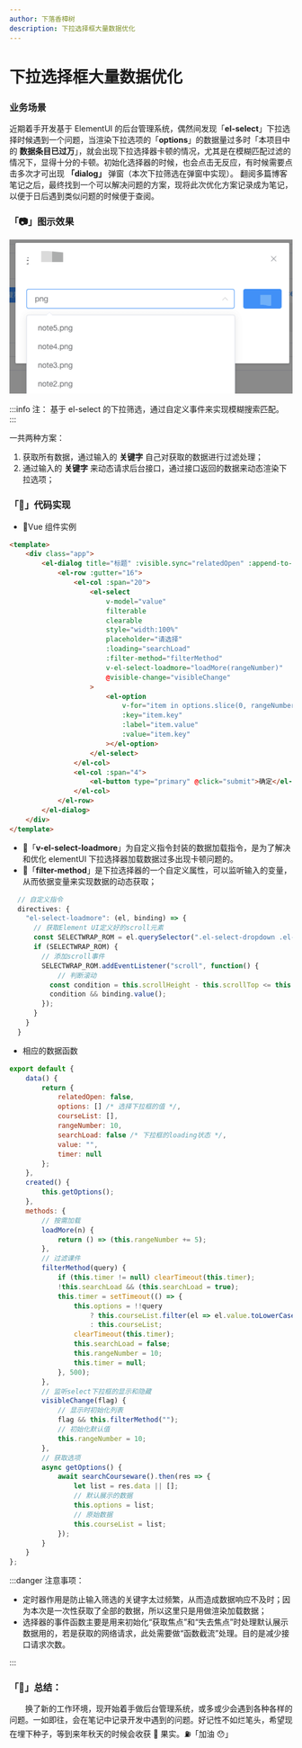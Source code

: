 ```yaml
---
author: 下落香樟树
description: 下拉选择框大量数据优化
---
```


# 下拉选择框大量数据优化

### 业务场景

近期着手开发基于 ElementUI 的后台管理系统，偶然间发现「**el-select**」下拉选择时候遇到一个问题，当渲染下拉选项的「**options**」的数据量过多时「本项目中的 **数据条目已过万**」，就会出现下拉选择器卡顿的情况，尤其是在模糊匹配过滤的情况下，显得十分的卡顿。初始化选择器的时候，也会点击无反应，有时候需要点击多次才可出现 **「dialog」** 弹窗（本次下拉筛选在弹窗中实现）。
翻阅多篇博客笔记之后，最终找到一个可以解决问题的方案，现将此次优化方案记录成为笔记，以便于日后遇到类似问题的时候便于查阅。

### 「📷」图示效果

![image.png](./img/3-1.png)

:::info 注：
基于 el-select 的下拉筛选，通过自定义事件来实现模糊搜索匹配。
:::

一共两种方案：

1.  获取所有数据，通过输入的 **关键字** 自己对获取的数据进行过滤处理；
1.  通过输入的 **关键字** 来动态请求后台接口，通过接口返回的数据来动态渲染下拉选项；

### 「🍵」代码实现

- 🌰Vue 组件实例

```html title="代码示例"
<template>
	<div class="app">
		<el-dialog title="标题" :visible.sync="relatedOpen" :append-to-body="true" width="500px">
			<el-row :gutter="16">
				<el-col :span="20">
					<el-select
						v-model="value"
						filterable
						clearable
						style="width:100%"
						placeholder="请选择"
						:loading="searchLoad"
						:filter-method="filterMethod"
						v-el-select-loadmore="loadMore(rangeNumber)"
						@visible-change="visibleChange"
					>
						<el-option
							v-for="item in options.slice(0, rangeNumber)"
							:key="item.key"
							:label="item.value"
							:value="item.key"
						></el-option>
					</el-select>
				</el-col>
				<el-col :span="4">
					<el-button type="primary" @click="submit">确定</el-button>
				</el-col>
			</el-row>
		</el-dialog>
	</div>
</template>
```

- 🚗「**v-el-select-loadmore**」为自定义指令封装的数据加载指令，是为了解决和优化 elementUI 下拉选择器加载数据过多出现卡顿问题的。
- 🚴「**filter-method**」是下拉选择器的一个自定义属性，可以监听输入的变量，从而依据变量来实现数据的动态获取；

```javascript title="自定义指令"
  // 自定义指令
  directives: {
    "el-select-loadmore": (el, binding) => {
      // 获取Element UI定义好的scroll元素
      const SELECTWRAP_ROM = el.querySelector(".el-select-dropdown .el-select-dropdown__wrap");
      if (SELECTWRAP_ROM) {
		// 添加scroll事件
        SELECTWRAP_ROM.addEventListener("scroll", function() {
			// 判断滚动
          const condition = this.scrollHeight - this.scrollTop <= this.clientHeight;
          condition && binding.value();
        });
      }
    }
  }
```

- 相应的数据函数

```javascript title="数据函数"
export default {
	data() {
		return {
			relatedOpen: false,
			options: [] /* 选择下拉框的值 */,
			courseList: [],
			rangeNumber: 10,
			searchLoad: false /* 下拉框的loading状态 */,
			value: "",
			timer: null
		};
	},
	created() {
		this.getOptions();
	},
	methods: {
		// 按需加载
		loadMore(n) {
			return () => (this.rangeNumber += 5);
		},
		// 过滤课件
		filterMethod(query) {
			if (this.timer != null) clearTimeout(this.timer);
			!this.searchLoad && (this.searchLoad = true);
			this.timer = setTimeout(() => {
				this.options = !!query
					? this.courseList.filter(el => el.value.toLowerCase().includes(query.toLowerCase()))
					: this.courseList;
				clearTimeout(this.timer);
				this.searchLoad = false;
				this.rangeNumber = 10;
				this.timer = null;
			}, 500);
		},
		// 监听select下拉框的显示和隐藏
		visibleChange(flag) {
			// 显示时初始化列表
			flag && this.filterMethod("");
			// 初始化默认值
			this.rangeNumber = 10;
		},
		// 获取选项
		async getOptions() {
			await searchCourseware().then(res => {
				let list = res.data || [];
				// 默认展示的数据
				this.options = list;
				// 原始数据
				this.courseList = list;
			});
		}
	}
};
```

:::danger 注意事项：

- 定时器作用是防止输入筛选的关键字太过频繁，从而造成数据响应不及时；因为本次是一次性获取了全部的数据，所以这里只是用做渲染加载数据；
- 选择器的事件函数主要是用来初始化“获取焦点”和“失去焦点”时处理默认展示数据用的，若是获取的网络请求，此处需要做“函数截流”处理。目的是减少接口请求次数。

:::

### 「🍎」总结：

&emsp;&emsp;换了新的工作环境，现开始着手做后台管理系统，或多或少会遇到各种各样的问题。一如即往，会在笔记中记录开发中遇到的问题。好记性不如烂笔头，希望现在埋下种子，等到来年秋天的时候会收获 🍒 果实。⛽️「加油 😯」
